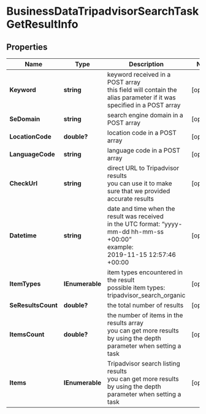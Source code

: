 # BusinessDataTripadvisorSearchTaskGetResultInfo


## Properties

| Name | Type | Description | Notes |
|------------ | ------------- | ------------- | -------------|
**Keyword** | **string** | keyword received in a POST array<br>this field will contain the alias parameter if it was specified in a POST array |[optional]|
**SeDomain** | **string** | search engine domain in a POST array |[optional]|
**LocationCode** | **double?** | location code in a POST array |[optional]|
**LanguageCode** | **string** | language code in a POST array |[optional]|
**CheckUrl** | **string** | direct URL to Tripadvisor results<br>you can use it to make sure that we provided accurate results |[optional]|
**Datetime** | **string** | date and time when the result was received<br>in the UTC format: “yyyy-mm-dd hh-mm-ss +00:00”<br>example:<br>2019-11-15 12:57:46 +00:00 |[optional]|
**ItemTypes** | **IEnumerable<string>** | item types encountered in the result<br>possible item types: tripadvisor_search_organic |[optional]|
**SeResultsCount** | **double?** | the total number of results |[optional]|
**ItemsCount** | **double?** | the number of items in the results array<br>you can get more results by using the depth parameter when setting a task |[optional]|
**Items** | **IEnumerable<BaseBusinessDataSerpElementItem>** | Tripadvisor search listing results<br>you can get more results by using the depth parameter when setting a task |[optional]|